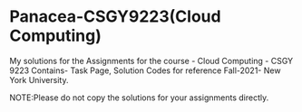 # Panacea-CSGY9223(Cloud Computing)
My solutions for the Assignments for the course - Cloud Computing - CSGY 9223 Contains- Task Page, Solution Codes for reference Fall-2021- New York University.

NOTE:Please do not copy the solutions for your assignments directly.
